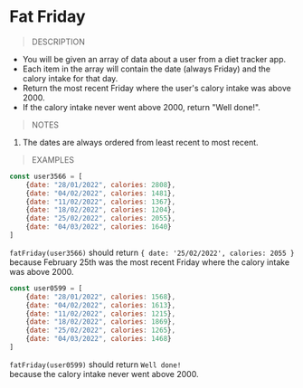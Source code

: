 # Fat Friday

> DESCRIPTION

- You will be given an array of data about a user from a diet tracker app.
- Each item in the array will contain the date (always Friday) and the calory intake for that day.
- Return the most recent Friday where the user's calory intake was above 2000.
- If the calory intake never went above 2000, return "Well done!".

> NOTES

1. The dates are always ordered from least recent to most recent.

> EXAMPLES

```js
const user3566 = [
    {date: "28/01/2022", calories: 2808},
    {date: "04/02/2022", calories: 1481},
    {date: "11/02/2022", calories: 1367},
    {date: "18/02/2022", calories: 1204},
    {date: "25/02/2022", calories: 2055},
    {date: "04/03/2022", calories: 1640}
]
```

`fatFriday(user3566)` should return `{ date: '25/02/2022', calories: 2055 }` <br>
because February 25th was the most recent Friday where the calory intake was above 2000.

```js
const user0599 = [
    {date: "28/01/2022", calories: 1568},
    {date: "04/02/2022", calories: 1613},
    {date: "11/02/2022", calories: 1215},
    {date: "18/02/2022", calories: 1869},
    {date: "25/02/2022", calories: 1265},
    {date: "04/03/2022", calories: 1468}
]
```

`fatFriday(user0599)` should return `Well done!` <br>
because the calory intake never went above 2000.
